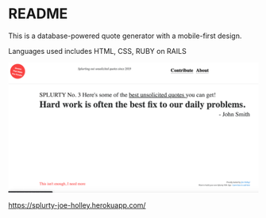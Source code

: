 # README

This is a database-powered quote generator with a mobile-first design.

Languages used includes HTML, CSS, RUBY on RAILS

![](./app/assets/images/screenshot.png)

https://splurty-joe-holley.herokuapp.com/
